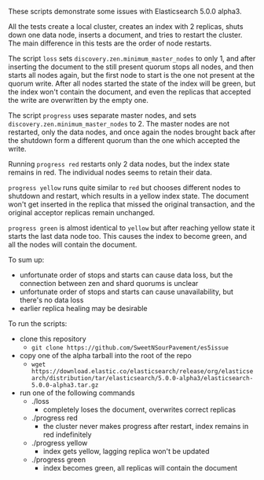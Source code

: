 These scripts demonstrate some issues with Elasticsearch 5.0.0 alpha3.

All the tests create a local cluster, creates an index with 2 replicas,
shuts down one data node, inserts a document, and tries to restart the
cluster. The main difference in this tests are the order of node
restarts.

The script `loss` sets `discovery.zen.minimum_master_nodes` to only 1,
and after inserting the document to the still present quorum stops all
nodes, and then starts all nodes again, but the first node to start is
the one not present at the quorum write. After all nodes started the
state of the index will be green, but the index won't contain the
document, and even the replicas that accepted the write are overwritten
by the empty one.

The script `progress` uses separate master nodes, and sets
`discovery.zen.minimum_master_nodes` to 2. The master nodes are not
restarted, only the data nodes, and once again the nodes brought back
after the shutdown form a different quorum than the one which accepted
the write.

Running `progress red` restarts only 2 data nodes, but the index state
remains in red. The individual nodes seems to retain their data.

`progress yellow` runs quite similar to `red` but chooses different
nodes to shutdown and restart, which results in a yellow index state.
The document won't get inserted in the replica that missed the original
transaction, and the original acceptor replicas remain unchanged.

`progress green` is almost identical to `yellow` but after reaching
yellow state it starts the last data node too. This causes the index to
become green, and all the nodes will contain the document.

To sum up:

* unfortunate order of stops and starts can cause data loss, but the
  connection between zen and shard quorums is unclear
* unfortunate order of stops and starts can cause unavailability, but
  there's no data loss
* earlier replica healing may be desirable

To run the scripts:

* clone this repository
  * `git clone https://github.com/SweetNSourPavement/es5issue`
* copy one of the alpha tarball into the root of the repo 
  *  `wget https://download.elastic.co/elasticsearch/release/org/elasticsearch/distribution/tar/elasticsearch/5.0.0-alpha3/elasticsearch-5.0.0-alpha3.tar.gz`
* run one of the following commands
  * ./loss
    * completely loses the document, overwrites correct replicas
  * ./progress red
    * the cluster never makes progress after restart, index remains in
      red indefinitely
  * ./progress yellow
    * index gets yellow, lagging replica won't be updated
  * ./progress green
    * index becomes green, all replicas will contain the document
